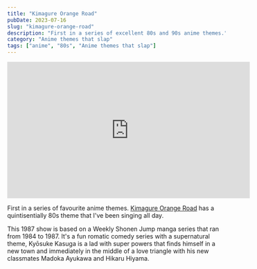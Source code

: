 ```yaml
---
title: "Kimagure Orange Road"
pubDate: 2023-07-16
slug: "kimagure-orange-road"
description: "First in a series of excellent 80s and 90s anime themes."
category: "Anime themes that slap"
tags: ["anime", "80s", "Anime themes that slap"]
---
```


<iframe width="560" height="315" src="https://www.youtube.com/embed/sWSOzaXLotQ?si=-9CPDsweBeFUZ9M6" title="YouTube video player" frameborder="0" allow="accelerometer; autoplay; clipboard-write; encrypted-media; gyroscope; picture-in-picture; web-share" allowfullscreen></iframe>

First in a series of favourite anime themes. [Kimagure Orange Road](https://en.wikipedia.org/wiki/Kimagure_Orange_Road) has a quintisentially 80s theme that I've been singing all day.

This 1987 show is based on a Weekly Shonen Jump manga series that ran from 1984 to 1987. It's a fun romatic comedy series with a supernatural theme, Kyōsuke Kasuga is a lad with super powers that finds himself in a new town and immediately in the middle of a love triangle with his new classmates Madoka Ayukawa and Hikaru Hiyama.
